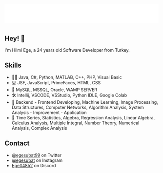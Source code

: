 <h1 align="center">
  <img src="https://raw.githubusercontent.com/Ege99/Ege99/master/name.svg" alt="Hilmi Ege SUBAT" />
</h1>

## Hey! 👋
I'm Hilmi Ege, a 24 years old Software Developer from Turkey.

## Skills
- 👨‍💻 Java, C#, Python, MATLAB, C++, PHP, Visual Basic
- 💻 JSF, JavaScript, PrimeFaces, HTML, CSS
- 💽 MySQL, MSSQL, Oracle, WAMP SERVER
- 🛠  Intellij, VSCODE, VSStudio, Python IDLE, Google Colab
- 🧱 Backend - Frontend Developing, Machine Learning, Image Processing, Data Structures, Computer Networks, Algorithm Analysis, System Analysis - Improvement - Application
- 🧮 Time Series, Statistics, Algebra, Regression Analysis, Linear Algebra, Calculus Analysis, Multiple Integral, Number Theory, Numerical Analysis, Complex Analysis

## Contact
- [@egesubat99](https://twitter.com/egesubat99) on Twitter
- [@egesubat](https://instagram.com/egesubat) on Instagram
- [Ege#4852](https://discordapp.com/users/Ege#4852) on Discord
